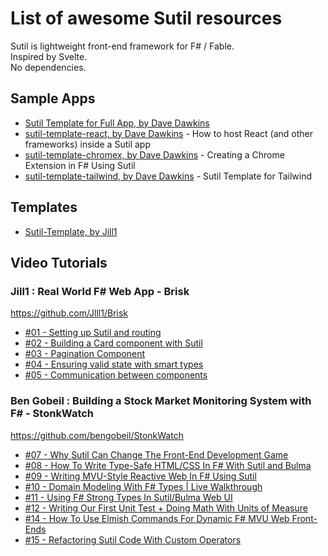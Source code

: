 # List of awesome Sutil resources

Sutil is lightweight front-end framework for F# / Fable.  
Inspired by Svelte.  
No dependencies.  

## Sample Apps

* [Sutil Template for Full App, by Dave Dawkins](https://github.com/davedawkins/sutil-template-app)
* [sutil-template-react, by Dave Dawkins](https://github.com/davedawkins/sutil-template-react) - How to host React (and other frameworks) inside a Sutil app
* [sutil-template-chromex, by Dave Dawkins](https://github.com/davedawkins/sutil-template-chromex) - Creating a Chrome Extension in F# Using Sutil
* [sutil-template-tailwind, by Dave Dawkins](https://github.com/davedawkins/sutil-template-tailwind) - Sutil Template for Tailwind

## Templates

* [Sutil-Template, by Jill1](https://github.com/Jlll1/Sutil-Template)

## Video Tutorials

### Jill1 : Real World F# Web App - Brisk

https://github.com/Jlll1/Brisk  
* [#01 - Setting up Sutil and routing](https://youtu.be/EC5smZp4DDc)
* [#02 - Building a Card component with Sutil](https://youtu.be/yrK-iTORgU8)
* [#03 - Pagination Component](https://youtu.be/lgbKSQNIvrU)
* [#04 - Ensuring valid state with smart types](https://youtu.be/Bs5zTkmMmas)
* [#05 - Communication between components](https://youtu.be/NuAzX_6flsI)

### Ben Gobeil : Building a Stock Market Monitoring System with F# - StonkWatch

https://github.com/bengobeil/StonkWatch
* [#07 - Why Sutil Can Change The Front-End Development Game](https://youtu.be/D5LwGKNa6dk?list=PLWtGeD5k0ryhV0Fq-_n9OADe1mud_ZTlT)
* [#08 - How To Write Type-Safe HTML/CSS In F# With Sutil and Bulma](https://youtu.be/IcSvaWPcBls?list=PLWtGeD5k0ryhV0Fq-_n9OADe1mud_ZTlT)
* [#09 - Writing MVU-Style Reactive Web In F# Using Sutil](https://youtu.be/9j2ucq2xsD4?list=PLWtGeD5k0ryhV0Fq-_n9OADe1mud_ZTlT)
* [#10 - Domain Modeling With F# Types | Live Walkthrough](https://youtu.be/8ab-0B2KlR8?list=PLWtGeD5k0ryhV0Fq-_n9OADe1mud_ZTlT)
* [#11 - Using F# Strong Types In Sutil/Bulma Web UI](https://youtu.be/iKf9PhdQNRo?list=PLWtGeD5k0ryhV0Fq-_n9OADe1mud_ZTlT)
* [#12 - Writing Our First Unit Test + Doing Math With Units of Measure](https://youtu.be/K057g57reY0?list=PLWtGeD5k0ryhV0Fq-_n9OADe1mud_ZTlT)
* [#14 - How To Use Elmish Commands For Dynamic F# MVU Web Front-Ends](https://youtu.be/_i0hwcjXk8I?list=PLWtGeD5k0ryhV0Fq-_n9OADe1mud_ZTlT)
* [#15 - Refactoring Sutil Code With Custom Operators](https://youtu.be/m6TmrvaEcHw?list=PLWtGeD5k0ryhV0Fq-_n9OADe1mud_ZTlT)
